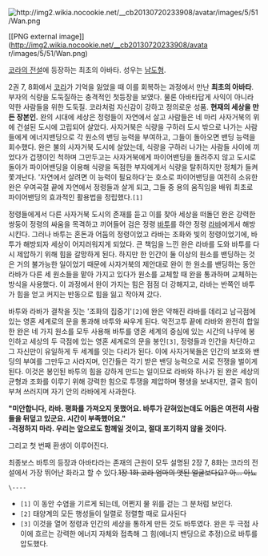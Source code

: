![http://img2.wikia.nocookie.net/__cb20130720233908/avatar/images/5/51/Wan.png
](http://img2.wikia.nocookie.net/__cb20130720233908/avatar/images/5/51/Wan.png
)

[[PNG external image]](http://img2.wikia.nocookie.net/__cb20130720233908/avata
r/images/5/51/Wan.png)

  
[코라의 전설](%EC%BD%94%EB%9D%BC%EC%9D%98%20%EC%A0%84%EC%84%A4.md)에 등장하는 최초의
아바타. 성우는 [남도형](%EB%82%A8%EB%8F%84%ED%98%95.md).

2권 7, 8화에서 [코라](%EC%BD%94%EB%9D%BC.md)가 기억을 잃었을 때 이를 회복하는 과정에서 만난 **최초의
아바타**. 부자의 식량을 도둑질하는 충격적인 첫등장을 보였다. 물론 아바타답게 사익이 아니라 약한 사람들을 위한 도둑질. 코라처럼 자신감이
강하고 정의로운 성품. **현재의 세상을 만든 장본인.** 완의 시대에 세상은 정령들이 자연에서 살고 사람들은 네 마리 사자거북의 위에
건설된 도시에 고립되어 살았다. 사자거북은 식량을 구하러 도시 밖으로 나가는 사람들에게 에너지밴딩으로 각 원소의 밴딩 능력을 부여하고,
그들이 돌아오면 밴딩 능력을 회수했다. 완은 불의 사자거북 도시에 살았는데, 식량을 구하러 나가는 사람들 사이에 끼었다가 겁쟁이인 척하며
그만두고는 사자거북에게 파이어밴딩을 돌려주지 않고 도시로 돌아가 파이어밴딩을 이용해 식량을 독점한 부자에게서 식량을 탈취하지만 정체가 들켜
쫓겨난다. '자연에서 살려면 이 능력이 필요하다'는 호소로 파이어밴딩을 여전히 소유한 완은 우여곡절 끝에 자연에서 정령들과 살게 되고, 그들
중 용의 움직임을 배워 최초로 파이어밴딩의 효과적인 활용법을 정립했다.`[1]`

정령들에게서 다른 사자거북 도시의 존재를 듣고 이를 찾아 세상을 떠돌던 완은 강력한 쌍둥이 정령의 싸움을 목격하고 끼어들어 검은 정령 [바투](%EB%B0%94%ED%88%AC%28%EC%BD%94%EB%9D%BC%EC%9D%98%20%EC%A0%84%EC%84%A4%29.md)를 하얀 정령 [라바](%EB%9D%BC%EB%B0%94%28%EC%BD%94%EB%9D%BC%EC%9D%98%20%EC%A0%84%EC%84%A4%29.md)에게서 해방시킨다. 그러나 바투는 혼돈과 어둠의 정령이었고 라바는 조화와 빛의 정령이었기에, 바투가 해방되자
세상이 어지러워지게 되었다. 큰 책임을 느낀 완은 라바를 도와 바투를 다시 제압하기 위해 힘을 갈망하게 된다. 하지만 한 인간이 둘 이상의
원소를 밴딩하는 것은 거의 불가능한 일이었기 때문에 사자거북의 제안대로 완이 한 원소를 밴딩하는 동안 라바가 다른 세 원소들을 맡아 가지고
있다가 원소를 교체할 때 완을 통과하며 교체하는 방식을 사용했다. 이 과정에서 완이 가지는 힘은 점점 더 강해지고, 라바는 반쪽인 바투가
힘을 얻고 커지는 반동으로 힘을 잃고 작아져 갔다.

바투와 라바가 결착을 짓는 '조화의 집중기'`[2]`에 완은 약해진 라바를 데리고 남극점에 있는 영혼 세계로의 문을 통과해 바투와 싸우게
된다. 악전고투 끝에 라바와 완전히 합일한 완은 네 가지 원소를 모두 사용해 바투를 영혼 세계의 중심에 있는 시간의 나무에 봉인하고 세상의
두 극점에 있는 영혼 세계로의 문을 봉인`[3]`, 정령들과 인간을 차단하고 그 자신만이 유일하게 두 세계를 잇는 다리가 된다. 이에
사자거북들은 인간의 보호와 밴딩의 부여를 그만두고 사라지며, 인간들은 각기 받은 밴딩 능력으로 서로 전쟁을 벌이게 된다. 이것은 봉인된
바투의 힘을 강하게 만드는 일이므로 라바와 하나가 된 완은 세상의 균형과 조화를 이루기 위해 강력한 힘으로 투쟁을 제압하며 평생을 보내지만,
결국 힘이 부쳐 쓰러지며 자기 안의 라바에게 사과한다.

**"미안합니다, 라바. 평화를 가져오지 못했어요. 바투가 갇혀있는데도 어둠은 여전히 사람들을 뒤덮고 있군요. 시간이 부족했어요."**  
**-걱정하지 마라. 우리는 앞으로도 함께일 것이고, 절대 포기하지 않을 것이다.**

그리고 첫 번째 환생이 이루어진다.

최종보스 바투의 등장과 아바타라는 존재의 근원이 모두 설명된 2장 7, 8화는 코라의 전설에서 가장 뛰어난 화라고 할 수 있다.<del>1장
1화 코라 엄마의 앳된 얼굴보다요? 아... 아뇨</del>

`\----`

  * `[1]` 이 동안 수염을 기르게 되는데, 어쩐지 물 위를 걷는 그 분처럼 보인다.
  * `[2]` 태양계의 모든 행성들이 일렬로 정렬할 때로 묘사된다
  * `[3]` 이것을 열어 정령과 인간의 세상을 통하게 만든 것도 바투였다. 완은 두 극점 사이에 흐르는 강력한 에너지 자체와 접촉해 그 힘(에너지 밴딩으로 추정)으로 바투를 압도했다.


